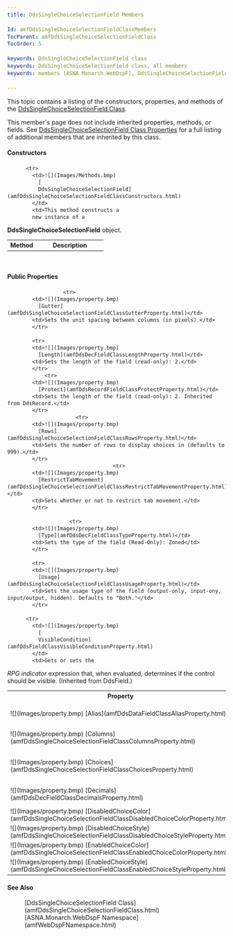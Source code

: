 ```yaml
---
title: DdsSingleChoiceSelectionField Members

Id: amfDdsSingleChoiceSelectionFieldClassMembers
TocParent: amfDdsSingleChoiceSelectionFieldClass
TocOrder: 5

keywords: DdsSingleChoiceSelectionField class
keywords: DdsSingleChoiceSelectionField class, all members
keywords: members [ASNA.Monarch.WebDspF], DdsSingleChoiceSelectionField class

---
```


This topic contains a listing of the constructors, properties, and methods of the [DdsSingleChoiceSelectionField Class](amfDdsSingleChoiceSelectionFieldClass.html).

This member's page does not include inherited properties, methods, or fields. See [DdsSingleChoiceSelectionField Class Properties](amfDdsSingleChoiceSelectionFieldClassPropertiesMain.html) for a full listing of additional members that are inherited by this class.

#### Constructors
<table class="mytable" cellspacing="0" cellpadding="4" width="90%">
          <colgroup>
            <col width="30%" />
            <col width="70%" />
          </colgroup>
          <tr>
            <th>Method</th>
            <th>Description</th>
          </tr>

          <tr>
            <td>![](Images/Methods.bmp)
              [
              DdsSingleChoiceSelectionField](amfDdsSingleChoiceSelectionFieldClassConstructors.html)
            </td>
            <td>This method constructs a
            new instance of a 
 **DdsSingleChoiceSelectionField**  object.</td>
          </tr>
</table>

<br />

#### Public Properties
<table class="mytable" cellspacing="0" cellpadding="4" width="90%">
          <colgroup>
            <col width="30%" />
            <col width="70%" />
          </colgroup>
          <tr>
            <th>Property</th>
            <th>Description</th>
          </tr>
            <tr>
            <td>![](Images/property.bmp)
              [Alias](amfDdsDataFieldClassAliasProperty.html)</td>
            <td>Field name to be used by compiler for externally described files</td>
            </tr>
		          <tr>
            <td>![](Images/property.bmp)
              [Columns](amfDdsSingleChoiceSelectionFieldClassColumnsProperty.html)</td>
            <td>Sets the number of columns to display choices in.</td>
            </tr>
		 <tr>
            <td>![](Images/property.bmp)
              [Choices](amfDdsSingleChoiceSelectionFieldClassChoicesProperty.html)</td>
            <td>Sets the available choices via a Collection DdsSelectionFieldChoice controls.</td>
            </tr>
			            <tr>
            <td>![](Images/property.bmp)
              [Decimals](amfDdsDecFieldClassDecimalsProperty.html)</td>
            <td>Sets the number of decimals for the field (read-only): 0.</td>
            </tr>
					  <tr>
            <td>![](Images/property.bmp)
              [DisabledChoiceColor](amfDdsSingleChoiceSelectionFieldClassDisabledChoiceColorProperty.html)</td>
            <td>Sets a color to identify Disabled choices with.</td>
            </tr>
		 <tr>
            <td>![](Images/property.bmp)
              [DisabledChoiceStyle](amfDdsSingleChoiceSelectionFieldClassDisabledChoiceStyleProperty.html)</td>
            <td>Sets a style to identify Disabled choices with.</td>
            </tr>
		  <tr>
            <td>![](Images/property.bmp)
              [EnabledChoiceColor](amfDdsSingleChoiceSelectionFieldClassEnabledChoiceColorProperty.html)</td>
            <td>Sets a color to identify enabled choices with.</td>
            </tr>
		 <tr>
            <td>![](Images/property.bmp)
              [EnabledChoiceStyle](amfDdsSingleChoiceSelectionFieldClassEnabledChoiceStyleProperty.html)</td>
            <td>Sets a style to identify enabled choices with.</td>
            </tr>

			          <tr>
            <td>![](Images/property.bmp)
              [Gutter](amfDdsSingleChoiceSelectionFieldClassGutterProperty.html)</td>
            <td>Sets the unit spacing between columns (in pixels).</td>
            </tr>

            <tr>
            <td>![](Images/property.bmp)
              [Length](amfDdsDecFieldClassLengthProperty.html)</td>
            <td>Sets the length of the field (read-only): 2.</td>
            </tr>
                <tr>
            <td>![](Images/property.bmp)
              [Protect](amfDdsRecordFieldClassProtectProperty.html)</td>
            <td>Sets the length of the field (read-only): 2. Inherited from DdsRecord.</td>
            </tr>
				          <tr>
            <td>![](Images/property.bmp)
              [Rows](amfDdsSingleChoiceSelectionFieldClassRowsProperty.html)</td>
            <td>Sets the number of rows to display choices in (defaults to 999).</td>
            </tr>
							          <tr>
            <td>![](Images/property.bmp)
              [RestrictTabMovement](amfDdsSingleChoiceSelectionFieldClassRestrictTabMovementProperty.html)</td>
            <td>Sets whether or not to restrict tab movement.</td>
            </tr>

			            <tr>
            <td>![](Images/property.bmp)
              [Type](amfDdsDecFieldClassTypeProperty.html)</td>
            <td>Sets the type of the field (Read-Only): Zoned</td>
            </tr>

            <tr>
            <td>![](Images/property.bmp)
              [Usage](amfDdsSingleChoiceSelectionFieldClassUsageProperty.html)</td>
            <td>Sets the usage type of the field (output-only, input-ony, input/output, hidden). Defaults to "Both."</td>
            </tr>

          <tr>
            <td>![](Images/property.bmp)
              [
              VisibleCondition](amfDdsFieldClassVisibleConditionProperty.html)
            </td>
            <td>Gets or sets the 
 *RPG indicator*  expression that, when
            evaluated, determines if the control should be visible. (Inherited
            from DdsField.)</td>
			</tr>

</table>

#### See Also
<dl>
        <dd>[DdsSingleChoiceSelectionField Class](amfDdsSingleChoiceSelectionFieldClass.html)</dd>
        <dd>[ASNA.Monarch.WebDspF Namespace](amfWebDspFNamespace.html)</dd>
</dl>

